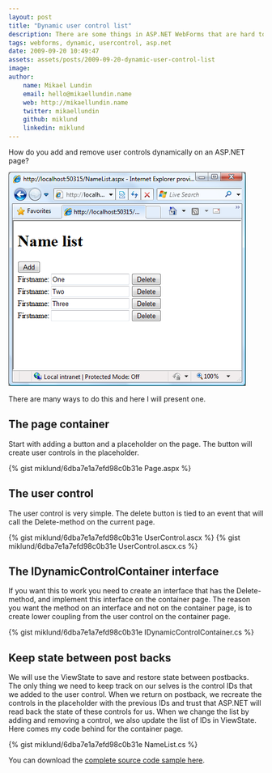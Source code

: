 ```yaml
---
layout: post
title: "Dynamic user control list"
description: There are some things in ASP.NET WebForms that are hard to do. One of those is to have a UserControl that should be added dynamically and then repopulated at every postback. This is needed when you want the user to be able to add or remove things on a page.
tags: webforms, dynamic, usercontrol, asp.net
date: 2009-09-20 10:49:47
assets: assets/posts/2009-09-20-dynamic-user-control-list
image: 
author:
    name: Mikael Lundin
    email: hello@mikaellundin.name
    web: http://mikaellundin.name
    twitter: mikaellundin
    github: miklund
    linkedin: miklund
---
```


How do you add and remove user controls dynamically on an ASP.NET page?

![Dynamic User Control List](/assets/posts/2009-09-20-dynamic-user-control-list/dynamic_controls.png)

There are many ways to do this and here I will present one.

## The page container

Start with adding a button and a placeholder on the page. The button will create user controls in the placeholder.

{% gist miklund/6dba7e1a7efd98c0b31e Page.aspx %}

## The user control

The user control is very simple. The delete button is tied to an event that will call the Delete-method on the current page.

{% gist miklund/6dba7e1a7efd98c0b31e UserControl.ascx %}
{% gist miklund/6dba7e1a7efd98c0b31e UserControl.ascx.cs %}

## The IDynamicControlContainer interface

If you want this to work you need to create an interface that has the Delete-method, and implement this interface on the container page. The reason you want the method on an interface and not on the container page, is to create lower coupling from the user control on the container page.

{% gist miklund/6dba7e1a7efd98c0b31e IDynamicControlContainer.cs %}

## Keep state between post backs

We will use the ViewState to save and restore state between postbacks. The only thing we need to keep track on our selves is the control IDs that we added to the user control. When we return on postback, we recreate the controls in the placeholder with the previous IDs and trust that ASP.NET will read back the state of these controls for us. When we change the list by adding and removing a control, we also update the list of IDs in ViewState.  Here comes my code behind for the container page.

{% gist miklund/6dba7e1a7efd98c0b31e NameList.cs %}

You can download the [complete source code sample here](/assets/posts/2009-09-20-dynamic-user-control-list/DynamicUserControls.zip).
